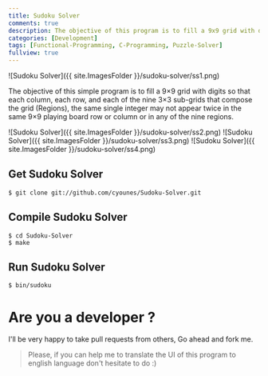 ```yaml
---
title: Sudoku Solver
comments: true
description: The objective of this program is to fill a 9x9 grid with digits so that each column, each row, and each of the nine 3x3 sub-grids that compose the grid (Regions).
categories: [Development]
tags: [Functional-Programming, C-Programming, Puzzle-Solver]
fullview: true
---
```


![Sudoku Solver]({{ site.ImagesFolder }}/sudoku-solver/ss1.png) 


The objective of this simple program is to fill a 9×9 grid with digits so that each column, each row, and each of the nine 3×3 sub-grids that compose the grid (Regions), the same single integer may not appear twice in the same 9×9 playing board row or column or in any of the nine regions.

![Sudoku Solver]({{ site.ImagesFolder }}/sudoku-solver/ss2.png)
![Sudoku Solver]({{ site.ImagesFolder }}/sudoku-solver/ss3.png)
![Sudoku Solver]({{ site.ImagesFolder }}/sudoku-solver/ss4.png)

## Get Sudoku Solver 
```shell
$ git clone git://github.com/cyounes/Sudoku-Solver.git
```
	
## Compile Sudoku Solver
```shell
$ cd Sudoku-Solver
$ make
```
	
## Run Sudoku Solver
```shell
$ bin/sudoku
```
# Are you a developer ?

I'll be very happy to take pull requests from others, Go ahead and fork me.

>Please, if you can help me to translate the UI of this program to english language don't hesitate to do :)
